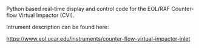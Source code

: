 Python based real-time display and control code for the EOL/RAF Counter-flow Virtual Impactor (CVI).

Intrument description can be found here:

https://www.eol.ucar.edu/instruments/counter-flow-virtual-impactor-inlet
